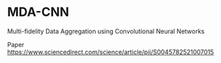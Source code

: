 # MDA-CNN
Multi-fidelity Data Aggregation using Convolutional Neural Networks

Paper https://www.sciencedirect.com/science/article/pii/S0045782521007015
